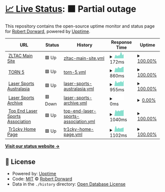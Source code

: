 # [📈 Live Status](https://status.tr1cky.au): <!--live status--> **🟧 Partial outage**

This repository contains the open-source uptime monitor and status page for [Robert Dorward](https://tr1cky.au), powered by [Upptime](https://github.com/upptime/upptime).

<!--start: status pages-->
<!-- This summary is generated by Upptime (https://github.com/upptime/upptime) -->
<!-- Do not edit this manually, your changes will be overwritten -->
<!-- prettier-ignore -->
| URL | Status | History | Response Time | Uptime |
| --- | ------ | ------- | ------------- | ------ |
| <img alt="" src="https://icons.duckduckgo.com/ip3/zltac.com.au.ico" height="13"> [ZLTAC Main Site](https://zltac.com.au) | 🟩 Up | [zltac-main-site.yml](https://github.com/DorwardTech/status/commits/HEAD/history/zltac-main-site.yml) | <details><summary><img alt="Response time graph" src="./graphs/zltac-main-site/response-time-week.png" height="20"> 172ms</summary><br><a href="https://status.tr1cky.au/history/zltac-main-site"><img alt="Response time 197" src="https://img.shields.io/endpoint?url=https%3A%2F%2Fraw.githubusercontent.com%2FDorwardTech%2Fstatus%2FHEAD%2Fapi%2Fzltac-main-site%2Fresponse-time.json"></a><br><a href="https://status.tr1cky.au/history/zltac-main-site"><img alt="24-hour response time 194" src="https://img.shields.io/endpoint?url=https%3A%2F%2Fraw.githubusercontent.com%2FDorwardTech%2Fstatus%2FHEAD%2Fapi%2Fzltac-main-site%2Fresponse-time-day.json"></a><br><a href="https://status.tr1cky.au/history/zltac-main-site"><img alt="7-day response time 172" src="https://img.shields.io/endpoint?url=https%3A%2F%2Fraw.githubusercontent.com%2FDorwardTech%2Fstatus%2FHEAD%2Fapi%2Fzltac-main-site%2Fresponse-time-week.json"></a><br><a href="https://status.tr1cky.au/history/zltac-main-site"><img alt="30-day response time 181" src="https://img.shields.io/endpoint?url=https%3A%2F%2Fraw.githubusercontent.com%2FDorwardTech%2Fstatus%2FHEAD%2Fapi%2Fzltac-main-site%2Fresponse-time-month.json"></a><br><a href="https://status.tr1cky.au/history/zltac-main-site"><img alt="1-year response time 197" src="https://img.shields.io/endpoint?url=https%3A%2F%2Fraw.githubusercontent.com%2FDorwardTech%2Fstatus%2FHEAD%2Fapi%2Fzltac-main-site%2Fresponse-time-year.json"></a></details> | <details><summary><a href="https://status.tr1cky.au/history/zltac-main-site">100.00%</a></summary><a href="https://status.tr1cky.au/history/zltac-main-site"><img alt="All-time uptime 99.99%" src="https://img.shields.io/endpoint?url=https%3A%2F%2Fraw.githubusercontent.com%2FDorwardTech%2Fstatus%2FHEAD%2Fapi%2Fzltac-main-site%2Fuptime.json"></a><br><a href="https://status.tr1cky.au/history/zltac-main-site"><img alt="24-hour uptime 100.00%" src="https://img.shields.io/endpoint?url=https%3A%2F%2Fraw.githubusercontent.com%2FDorwardTech%2Fstatus%2FHEAD%2Fapi%2Fzltac-main-site%2Fuptime-day.json"></a><br><a href="https://status.tr1cky.au/history/zltac-main-site"><img alt="7-day uptime 100.00%" src="https://img.shields.io/endpoint?url=https%3A%2F%2Fraw.githubusercontent.com%2FDorwardTech%2Fstatus%2FHEAD%2Fapi%2Fzltac-main-site%2Fuptime-week.json"></a><br><a href="https://status.tr1cky.au/history/zltac-main-site"><img alt="30-day uptime 100.00%" src="https://img.shields.io/endpoint?url=https%3A%2F%2Fraw.githubusercontent.com%2FDorwardTech%2Fstatus%2FHEAD%2Fapi%2Fzltac-main-site%2Fuptime-month.json"></a><br><a href="https://status.tr1cky.au/history/zltac-main-site"><img alt="1-year uptime 99.99%" src="https://img.shields.io/endpoint?url=https%3A%2F%2Fraw.githubusercontent.com%2FDorwardTech%2Fstatus%2FHEAD%2Fapi%2Fzltac-main-site%2Fuptime-year.json"></a></details>
| <img alt="" src="https://icons.duckduckgo.com/ip3/torn.lasersports.au.ico" height="13"> [TORN 5](https://torn.lasersports.au) | 🟩 Up | [torn-5.yml](https://github.com/DorwardTech/status/commits/HEAD/history/torn-5.yml) | <details><summary><img alt="Response time graph" src="./graphs/torn-5/response-time-week.png" height="20"> 860ms</summary><br><a href="https://status.tr1cky.au/history/torn-5"><img alt="Response time 833" src="https://img.shields.io/endpoint?url=https%3A%2F%2Fraw.githubusercontent.com%2FDorwardTech%2Fstatus%2FHEAD%2Fapi%2Ftorn-5%2Fresponse-time.json"></a><br><a href="https://status.tr1cky.au/history/torn-5"><img alt="24-hour response time 1005" src="https://img.shields.io/endpoint?url=https%3A%2F%2Fraw.githubusercontent.com%2FDorwardTech%2Fstatus%2FHEAD%2Fapi%2Ftorn-5%2Fresponse-time-day.json"></a><br><a href="https://status.tr1cky.au/history/torn-5"><img alt="7-day response time 860" src="https://img.shields.io/endpoint?url=https%3A%2F%2Fraw.githubusercontent.com%2FDorwardTech%2Fstatus%2FHEAD%2Fapi%2Ftorn-5%2Fresponse-time-week.json"></a><br><a href="https://status.tr1cky.au/history/torn-5"><img alt="30-day response time 925" src="https://img.shields.io/endpoint?url=https%3A%2F%2Fraw.githubusercontent.com%2FDorwardTech%2Fstatus%2FHEAD%2Fapi%2Ftorn-5%2Fresponse-time-month.json"></a><br><a href="https://status.tr1cky.au/history/torn-5"><img alt="1-year response time 833" src="https://img.shields.io/endpoint?url=https%3A%2F%2Fraw.githubusercontent.com%2FDorwardTech%2Fstatus%2FHEAD%2Fapi%2Ftorn-5%2Fresponse-time-year.json"></a></details> | <details><summary><a href="https://status.tr1cky.au/history/torn-5">100.00%</a></summary><a href="https://status.tr1cky.au/history/torn-5"><img alt="All-time uptime 99.85%" src="https://img.shields.io/endpoint?url=https%3A%2F%2Fraw.githubusercontent.com%2FDorwardTech%2Fstatus%2FHEAD%2Fapi%2Ftorn-5%2Fuptime.json"></a><br><a href="https://status.tr1cky.au/history/torn-5"><img alt="24-hour uptime 100.00%" src="https://img.shields.io/endpoint?url=https%3A%2F%2Fraw.githubusercontent.com%2FDorwardTech%2Fstatus%2FHEAD%2Fapi%2Ftorn-5%2Fuptime-day.json"></a><br><a href="https://status.tr1cky.au/history/torn-5"><img alt="7-day uptime 100.00%" src="https://img.shields.io/endpoint?url=https%3A%2F%2Fraw.githubusercontent.com%2FDorwardTech%2Fstatus%2FHEAD%2Fapi%2Ftorn-5%2Fuptime-week.json"></a><br><a href="https://status.tr1cky.au/history/torn-5"><img alt="30-day uptime 99.74%" src="https://img.shields.io/endpoint?url=https%3A%2F%2Fraw.githubusercontent.com%2FDorwardTech%2Fstatus%2FHEAD%2Fapi%2Ftorn-5%2Fuptime-month.json"></a><br><a href="https://status.tr1cky.au/history/torn-5"><img alt="1-year uptime 99.85%" src="https://img.shields.io/endpoint?url=https%3A%2F%2Fraw.githubusercontent.com%2FDorwardTech%2Fstatus%2FHEAD%2Fapi%2Ftorn-5%2Fuptime-year.json"></a></details>
| <img alt="" src="https://icons.duckduckgo.com/ip3/lasersports.au.ico" height="13"> [Laser Sports Australasia](https://lasersports.au) | 🟩 Up | [laser-sports-australasia.yml](https://github.com/DorwardTech/status/commits/HEAD/history/laser-sports-australasia.yml) | <details><summary><img alt="Response time graph" src="./graphs/laser-sports-australasia/response-time-week.png" height="20"> 955ms</summary><br><a href="https://status.tr1cky.au/history/laser-sports-australasia"><img alt="Response time 1053" src="https://img.shields.io/endpoint?url=https%3A%2F%2Fraw.githubusercontent.com%2FDorwardTech%2Fstatus%2FHEAD%2Fapi%2Flaser-sports-australasia%2Fresponse-time.json"></a><br><a href="https://status.tr1cky.au/history/laser-sports-australasia"><img alt="24-hour response time 1240" src="https://img.shields.io/endpoint?url=https%3A%2F%2Fraw.githubusercontent.com%2FDorwardTech%2Fstatus%2FHEAD%2Fapi%2Flaser-sports-australasia%2Fresponse-time-day.json"></a><br><a href="https://status.tr1cky.au/history/laser-sports-australasia"><img alt="7-day response time 955" src="https://img.shields.io/endpoint?url=https%3A%2F%2Fraw.githubusercontent.com%2FDorwardTech%2Fstatus%2FHEAD%2Fapi%2Flaser-sports-australasia%2Fresponse-time-week.json"></a><br><a href="https://status.tr1cky.au/history/laser-sports-australasia"><img alt="30-day response time 1009" src="https://img.shields.io/endpoint?url=https%3A%2F%2Fraw.githubusercontent.com%2FDorwardTech%2Fstatus%2FHEAD%2Fapi%2Flaser-sports-australasia%2Fresponse-time-month.json"></a><br><a href="https://status.tr1cky.au/history/laser-sports-australasia"><img alt="1-year response time 1053" src="https://img.shields.io/endpoint?url=https%3A%2F%2Fraw.githubusercontent.com%2FDorwardTech%2Fstatus%2FHEAD%2Fapi%2Flaser-sports-australasia%2Fresponse-time-year.json"></a></details> | <details><summary><a href="https://status.tr1cky.au/history/laser-sports-australasia">100.00%</a></summary><a href="https://status.tr1cky.au/history/laser-sports-australasia"><img alt="All-time uptime 99.86%" src="https://img.shields.io/endpoint?url=https%3A%2F%2Fraw.githubusercontent.com%2FDorwardTech%2Fstatus%2FHEAD%2Fapi%2Flaser-sports-australasia%2Fuptime.json"></a><br><a href="https://status.tr1cky.au/history/laser-sports-australasia"><img alt="24-hour uptime 100.00%" src="https://img.shields.io/endpoint?url=https%3A%2F%2Fraw.githubusercontent.com%2FDorwardTech%2Fstatus%2FHEAD%2Fapi%2Flaser-sports-australasia%2Fuptime-day.json"></a><br><a href="https://status.tr1cky.au/history/laser-sports-australasia"><img alt="7-day uptime 100.00%" src="https://img.shields.io/endpoint?url=https%3A%2F%2Fraw.githubusercontent.com%2FDorwardTech%2Fstatus%2FHEAD%2Fapi%2Flaser-sports-australasia%2Fuptime-week.json"></a><br><a href="https://status.tr1cky.au/history/laser-sports-australasia"><img alt="30-day uptime 99.74%" src="https://img.shields.io/endpoint?url=https%3A%2F%2Fraw.githubusercontent.com%2FDorwardTech%2Fstatus%2FHEAD%2Fapi%2Flaser-sports-australasia%2Fuptime-month.json"></a><br><a href="https://status.tr1cky.au/history/laser-sports-australasia"><img alt="1-year uptime 99.86%" src="https://img.shields.io/endpoint?url=https%3A%2F%2Fraw.githubusercontent.com%2FDorwardTech%2Fstatus%2FHEAD%2Fapi%2Flaser-sports-australasia%2Fuptime-year.json"></a></details>
| <img alt="" src="https://icons.duckduckgo.com/ip3/archive.lasersports.au.ico" height="13"> [Laser Sports Archive](https://archive.lasersports.au) | 🟥 Down | [laser-sports-archive.yml](https://github.com/DorwardTech/status/commits/HEAD/history/laser-sports-archive.yml) | <details><summary><img alt="Response time graph" src="./graphs/laser-sports-archive/response-time-week.png" height="20"> 0ms</summary><br><a href="https://status.tr1cky.au/history/laser-sports-archive"><img alt="Response time 0" src="https://img.shields.io/endpoint?url=https%3A%2F%2Fraw.githubusercontent.com%2FDorwardTech%2Fstatus%2FHEAD%2Fapi%2Flaser-sports-archive%2Fresponse-time.json"></a><br><a href="https://status.tr1cky.au/history/laser-sports-archive"><img alt="24-hour response time 0" src="https://img.shields.io/endpoint?url=https%3A%2F%2Fraw.githubusercontent.com%2FDorwardTech%2Fstatus%2FHEAD%2Fapi%2Flaser-sports-archive%2Fresponse-time-day.json"></a><br><a href="https://status.tr1cky.au/history/laser-sports-archive"><img alt="7-day response time 0" src="https://img.shields.io/endpoint?url=https%3A%2F%2Fraw.githubusercontent.com%2FDorwardTech%2Fstatus%2FHEAD%2Fapi%2Flaser-sports-archive%2Fresponse-time-week.json"></a><br><a href="https://status.tr1cky.au/history/laser-sports-archive"><img alt="30-day response time 0" src="https://img.shields.io/endpoint?url=https%3A%2F%2Fraw.githubusercontent.com%2FDorwardTech%2Fstatus%2FHEAD%2Fapi%2Flaser-sports-archive%2Fresponse-time-month.json"></a><br><a href="https://status.tr1cky.au/history/laser-sports-archive"><img alt="1-year response time 0" src="https://img.shields.io/endpoint?url=https%3A%2F%2Fraw.githubusercontent.com%2FDorwardTech%2Fstatus%2FHEAD%2Fapi%2Flaser-sports-archive%2Fresponse-time-year.json"></a></details> | <details><summary><a href="https://status.tr1cky.au/history/laser-sports-archive">0.00%</a></summary><a href="https://status.tr1cky.au/history/laser-sports-archive"><img alt="All-time uptime 0.00%" src="https://img.shields.io/endpoint?url=https%3A%2F%2Fraw.githubusercontent.com%2FDorwardTech%2Fstatus%2FHEAD%2Fapi%2Flaser-sports-archive%2Fuptime.json"></a><br><a href="https://status.tr1cky.au/history/laser-sports-archive"><img alt="24-hour uptime 0.00%" src="https://img.shields.io/endpoint?url=https%3A%2F%2Fraw.githubusercontent.com%2FDorwardTech%2Fstatus%2FHEAD%2Fapi%2Flaser-sports-archive%2Fuptime-day.json"></a><br><a href="https://status.tr1cky.au/history/laser-sports-archive"><img alt="7-day uptime 0.00%" src="https://img.shields.io/endpoint?url=https%3A%2F%2Fraw.githubusercontent.com%2FDorwardTech%2Fstatus%2FHEAD%2Fapi%2Flaser-sports-archive%2Fuptime-week.json"></a><br><a href="https://status.tr1cky.au/history/laser-sports-archive"><img alt="30-day uptime 0.00%" src="https://img.shields.io/endpoint?url=https%3A%2F%2Fraw.githubusercontent.com%2FDorwardTech%2Fstatus%2FHEAD%2Fapi%2Flaser-sports-archive%2Fuptime-month.json"></a><br><a href="https://status.tr1cky.au/history/laser-sports-archive"><img alt="1-year uptime 0.00%" src="https://img.shields.io/endpoint?url=https%3A%2F%2Fraw.githubusercontent.com%2FDorwardTech%2Fstatus%2FHEAD%2Fapi%2Flaser-sports-archive%2Fuptime-year.json"></a></details>
| <img alt="" src="https://icons.duckduckgo.com/ip3/nt.lasersports.au.ico" height="13"> [Top End Laser Sports Association](https://nt.lasersports.au) | 🟩 Up | [top-end-laser-sports-association.yml](https://github.com/DorwardTech/status/commits/HEAD/history/top-end-laser-sports-association.yml) | <details><summary><img alt="Response time graph" src="./graphs/top-end-laser-sports-association/response-time-week.png" height="20"> 1040ms</summary><br><a href="https://status.tr1cky.au/history/top-end-laser-sports-association"><img alt="Response time 1181" src="https://img.shields.io/endpoint?url=https%3A%2F%2Fraw.githubusercontent.com%2FDorwardTech%2Fstatus%2FHEAD%2Fapi%2Ftop-end-laser-sports-association%2Fresponse-time.json"></a><br><a href="https://status.tr1cky.au/history/top-end-laser-sports-association"><img alt="24-hour response time 1179" src="https://img.shields.io/endpoint?url=https%3A%2F%2Fraw.githubusercontent.com%2FDorwardTech%2Fstatus%2FHEAD%2Fapi%2Ftop-end-laser-sports-association%2Fresponse-time-day.json"></a><br><a href="https://status.tr1cky.au/history/top-end-laser-sports-association"><img alt="7-day response time 1040" src="https://img.shields.io/endpoint?url=https%3A%2F%2Fraw.githubusercontent.com%2FDorwardTech%2Fstatus%2FHEAD%2Fapi%2Ftop-end-laser-sports-association%2Fresponse-time-week.json"></a><br><a href="https://status.tr1cky.au/history/top-end-laser-sports-association"><img alt="30-day response time 1247" src="https://img.shields.io/endpoint?url=https%3A%2F%2Fraw.githubusercontent.com%2FDorwardTech%2Fstatus%2FHEAD%2Fapi%2Ftop-end-laser-sports-association%2Fresponse-time-month.json"></a><br><a href="https://status.tr1cky.au/history/top-end-laser-sports-association"><img alt="1-year response time 1181" src="https://img.shields.io/endpoint?url=https%3A%2F%2Fraw.githubusercontent.com%2FDorwardTech%2Fstatus%2FHEAD%2Fapi%2Ftop-end-laser-sports-association%2Fresponse-time-year.json"></a></details> | <details><summary><a href="https://status.tr1cky.au/history/top-end-laser-sports-association">100.00%</a></summary><a href="https://status.tr1cky.au/history/top-end-laser-sports-association"><img alt="All-time uptime 99.85%" src="https://img.shields.io/endpoint?url=https%3A%2F%2Fraw.githubusercontent.com%2FDorwardTech%2Fstatus%2FHEAD%2Fapi%2Ftop-end-laser-sports-association%2Fuptime.json"></a><br><a href="https://status.tr1cky.au/history/top-end-laser-sports-association"><img alt="24-hour uptime 100.00%" src="https://img.shields.io/endpoint?url=https%3A%2F%2Fraw.githubusercontent.com%2FDorwardTech%2Fstatus%2FHEAD%2Fapi%2Ftop-end-laser-sports-association%2Fuptime-day.json"></a><br><a href="https://status.tr1cky.au/history/top-end-laser-sports-association"><img alt="7-day uptime 100.00%" src="https://img.shields.io/endpoint?url=https%3A%2F%2Fraw.githubusercontent.com%2FDorwardTech%2Fstatus%2FHEAD%2Fapi%2Ftop-end-laser-sports-association%2Fuptime-week.json"></a><br><a href="https://status.tr1cky.au/history/top-end-laser-sports-association"><img alt="30-day uptime 99.75%" src="https://img.shields.io/endpoint?url=https%3A%2F%2Fraw.githubusercontent.com%2FDorwardTech%2Fstatus%2FHEAD%2Fapi%2Ftop-end-laser-sports-association%2Fuptime-month.json"></a><br><a href="https://status.tr1cky.au/history/top-end-laser-sports-association"><img alt="1-year uptime 99.85%" src="https://img.shields.io/endpoint?url=https%3A%2F%2Fraw.githubusercontent.com%2FDorwardTech%2Fstatus%2FHEAD%2Fapi%2Ftop-end-laser-sports-association%2Fuptime-year.json"></a></details>
| <img alt="" src="https://icons.duckduckgo.com/ip3/tr1cky.au.ico" height="13"> [Tr1cky Home Page](https://tr1cky.au) | 🟩 Up | [tr1cky-home-page.yml](https://github.com/DorwardTech/status/commits/HEAD/history/tr1cky-home-page.yml) | <details><summary><img alt="Response time graph" src="./graphs/tr1cky-home-page/response-time-week.png" height="20"> 1102ms</summary><br><a href="https://status.tr1cky.au/history/tr1cky-home-page"><img alt="Response time 1243" src="https://img.shields.io/endpoint?url=https%3A%2F%2Fraw.githubusercontent.com%2FDorwardTech%2Fstatus%2FHEAD%2Fapi%2Ftr1cky-home-page%2Fresponse-time.json"></a><br><a href="https://status.tr1cky.au/history/tr1cky-home-page"><img alt="24-hour response time 1217" src="https://img.shields.io/endpoint?url=https%3A%2F%2Fraw.githubusercontent.com%2FDorwardTech%2Fstatus%2FHEAD%2Fapi%2Ftr1cky-home-page%2Fresponse-time-day.json"></a><br><a href="https://status.tr1cky.au/history/tr1cky-home-page"><img alt="7-day response time 1102" src="https://img.shields.io/endpoint?url=https%3A%2F%2Fraw.githubusercontent.com%2FDorwardTech%2Fstatus%2FHEAD%2Fapi%2Ftr1cky-home-page%2Fresponse-time-week.json"></a><br><a href="https://status.tr1cky.au/history/tr1cky-home-page"><img alt="30-day response time 1143" src="https://img.shields.io/endpoint?url=https%3A%2F%2Fraw.githubusercontent.com%2FDorwardTech%2Fstatus%2FHEAD%2Fapi%2Ftr1cky-home-page%2Fresponse-time-month.json"></a><br><a href="https://status.tr1cky.au/history/tr1cky-home-page"><img alt="1-year response time 1243" src="https://img.shields.io/endpoint?url=https%3A%2F%2Fraw.githubusercontent.com%2FDorwardTech%2Fstatus%2FHEAD%2Fapi%2Ftr1cky-home-page%2Fresponse-time-year.json"></a></details> | <details><summary><a href="https://status.tr1cky.au/history/tr1cky-home-page">100.00%</a></summary><a href="https://status.tr1cky.au/history/tr1cky-home-page"><img alt="All-time uptime 99.89%" src="https://img.shields.io/endpoint?url=https%3A%2F%2Fraw.githubusercontent.com%2FDorwardTech%2Fstatus%2FHEAD%2Fapi%2Ftr1cky-home-page%2Fuptime.json"></a><br><a href="https://status.tr1cky.au/history/tr1cky-home-page"><img alt="24-hour uptime 100.00%" src="https://img.shields.io/endpoint?url=https%3A%2F%2Fraw.githubusercontent.com%2FDorwardTech%2Fstatus%2FHEAD%2Fapi%2Ftr1cky-home-page%2Fuptime-day.json"></a><br><a href="https://status.tr1cky.au/history/tr1cky-home-page"><img alt="7-day uptime 100.00%" src="https://img.shields.io/endpoint?url=https%3A%2F%2Fraw.githubusercontent.com%2FDorwardTech%2Fstatus%2FHEAD%2Fapi%2Ftr1cky-home-page%2Fuptime-week.json"></a><br><a href="https://status.tr1cky.au/history/tr1cky-home-page"><img alt="30-day uptime 99.75%" src="https://img.shields.io/endpoint?url=https%3A%2F%2Fraw.githubusercontent.com%2FDorwardTech%2Fstatus%2FHEAD%2Fapi%2Ftr1cky-home-page%2Fuptime-month.json"></a><br><a href="https://status.tr1cky.au/history/tr1cky-home-page"><img alt="1-year uptime 99.89%" src="https://img.shields.io/endpoint?url=https%3A%2F%2Fraw.githubusercontent.com%2FDorwardTech%2Fstatus%2FHEAD%2Fapi%2Ftr1cky-home-page%2Fuptime-year.json"></a></details>

<!--end: status pages-->

[**Visit our status website →**](https://status.tr1cky.au)

## 📄 License

- Powered by: [Upptime](https://github.com/upptime/upptime)
- Code: [MIT](./LICENSE) © [Robert Dorward](https://tr1cky.au)
- Data in the `./history` directory: [Open Database License](https://opendatacommons.org/licenses/odbl/1-0/)

